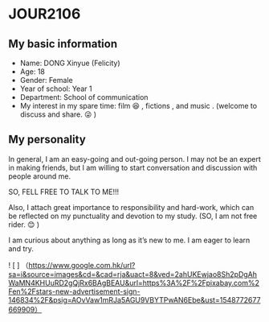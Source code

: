 # JOUR2106

## My basic information

* Name: DONG Xinyue (Felicity)
* Age: 18
* Gender: Female
* Year of school: Year 1
* Department: School of communication
* My interest in my spare time: film :satisfied: , fictions , and music . (welcome to discuss and share. :stuck_out_tongue_winking_eye: ) 

## My personality 

In general, I am an easy-going and out-going person. I may not be an expert in making friends, but I am willing to start conversation and discussion with people around me. 

SO, FELL FREE TO TALK TO ME!!!

Also, I attach great importance to responsibility and hard-work, which can be reflected on my punctuality and devotion to my study. (SO, I am not free rider. :blush: ) 

I am curious about anything as long as it’s new to me. I am eager to learn and try. 

! [ ] （https://www.google.com.hk/url?sa=i&source=images&cd=&cad=rja&uact=8&ved=2ahUKEwjao8Sh2pDgAhWaMN4KHUuRD2gQjRx6BAgBEAU&url=https%3A%2F%2Fpixabay.com%2Fen%2Fstars-new-advertisement-sign-146834%2F&psig=AOvVaw1mRJa5AGU9VBYTPwAN6Ebe&ust=1548772677669909）
